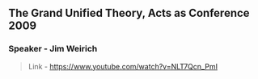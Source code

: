 ## The Grand Unified Theory, Acts as Conference 2009
### Speaker - Jim Weirich

>Link - https://www.youtube.com/watch?v=NLT7Qcn_PmI
